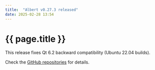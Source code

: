 ```yaml
---
title:  "Albert v0.27.3 released"
date: 2025-02-28 13:54
---
```


# {{ page.title }}

This release fixes Qt 6.2 backward compatibility (Ubuntu 22.04 builds).

Check the [GitHub repositories](https://github.com/albertlauncher/albert/commits/v0.27.3) for details.
